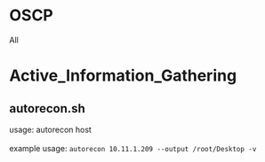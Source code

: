 # OSCP
All

# Active_Information_Gathering
## autorecon.sh
usage:
autorecon host<br/>  
example usage:
`autorecon 10.11.1.209 --output /root/Desktop -v`
